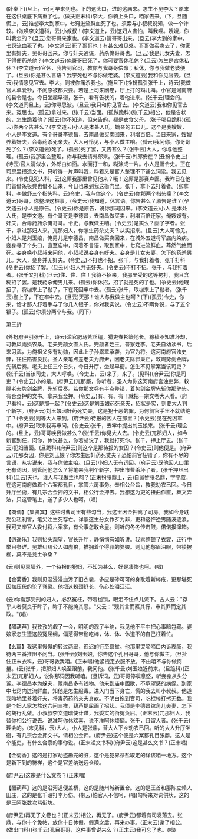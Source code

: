 <!-- { "loadSidebar": true } -->
(卧桌下)(旦上，云)可早来到也。下的这头口，进的这庙来。怎生不见李大？原来在这供桌底下病重了也。(做扶正末科)李大，你骑上头口，咱家去来。(下，旦随慌上，云)谁想李大到家中，七窍迸流鲜血死了也。须索与小叔叔说知，做一个计较。(做唤李文道科，云)小叔叔！(李文道上，云)这妇人害怕，叫我哩。嫂嫂，你叫我怎的？(旦云)您哥哥来家也。(李文道云)请哥哥出来。(旦云)李大到的家中，七窍流血死了也。(李文道云)死了哥哥也！有甚么难见处。哥哥做买卖去了，你家里有奸夫，见哥哥回来，你与奸夫通谋，药杀俺哥哥也。(旦云)我是儿女夫妻，怎下得便药杀他？(李文道云)俺哥哥已死了，你可要官休私休？(旦云)怎生是宫休私休？(李文道云)官休，我告到官司，教你与我哥哥偿命；私休，你与我做老婆便了。(旦云)你是甚么言语？我宁死也不与你做老婆。(李文道云)我和你见官去。(旦云)我情愿见官去。李大，则被你痛杀我也。(拖旦下)(挣扮孤引张千上，诗云)我做官人单爱钞，不问原被都只要。若是上司来刷卷，厅上打的鸡儿叫。小官是河南府的县令是也。今日坐起早衙，张千，看有告状的，着他进来。(张千云)理会的。(李文道同旦上，云)你寻思波。(旦云)我只和你见官去。(李文道云)我和你见官去来。冤屈也。(孤云)拿过来。(张千云)当面。(孤做跪科)(张千云)相公，他是告状的，怎生跪着他？(孤云)你不知道，但来告的，都是衣食父母。(张千喝旦跪科)(孤云)你两个告甚么？(李文道云)小人是本处人氏，嫡亲的五口儿。这个是我嫂嫂，小人是李文道。有个哥哥李德昌，去南昌做买卖回来，利增百倍。当日来家，嫂嫂养着奸夫，合毒药杀死亲夫。大人可怜见，与小人做主咱。(孤云)我问你，你哥哥死了么？(李文道云)死了。(孤云)死了罢，又告甚么？(张千云)大人，你与他整理。(孤云)我那里会整理，你与我去请外郎来。(张千云)外郎安在？(丑扮令史上)(诗云)官人清似水，外郎白如面。水面打一和，糊涂成一片。小人是萧令史。正在司房里攒造文书，只听得一片声叫我，料着又是官人整理不下甚么词讼。我去见来。(令史见犯人科，云)这厮我那里曾见他来？哦！这厮是那赛卢医。我昨日在他门首借条板凳也借不出来，今日也来到我这衙门里。张千，拿下去打着者。(张拿科，李做舒三个指头科，云)令史，我与你这个。(令史云)你那两个指头瘸？(李文道云)哥哥，你整理这桩事。(令史云)我知道，休言语。你告甚么？原告是谁？(孕文道云)小人是原告。(令史云)你是原告，说你那词因来。(李文道云)小人
是本处人氏，是李文道。有个哥哥是李德昌，去南昌做买卖，利增百倍还家。俺嫂嫂有。奸夫，合毒药药杀俺哥哥。令史，与我做主咱。(令史云)是实么？画了字者。张千，拿过那妇人来。兀那妇人，你怎生药杀丈夫？从实招来。(旦云)大人可怜见。小妇人是刘玉娘，俺男儿是李德昌，南昌做买卖回来，在城外五道将军庙内染病。妾身寻了个头口，直至庙中，问着不言语，取到家中，七窍进流鲜血，蓦然气绝而死。妾身唤小叔叔来问他，小叔叔说妾身有奸夫。妾身是儿女夫妻，怎下的药杀男儿。大人，妾身并无奸夫。(令史云)不打也不招。张千，与我打着者。张千打科(令史云)你招了罢。(旦云)小妇人并无奸夫。(令史云)不打不招。张千，与我打着者。(张千又打科)(旦云)住、住、住！我待不招来，我那里受的这等拷打，我且含糊招了罢。是我药杀俺男儿来。(孤云)你休招，招了就是死的了也。(争史云)他既招了，将枷来上了枷了，下在死囚牢中去。(孤云)张千，取枷来上了枷者。(张千云)枷上了，下在牢中去。(旦云)天那！谁人与我做主也呵？(下)(孤云)令史，你来，恰才那人舒着手与了你几人银子，你对我实说。(令史云)不瞒你说，与了五个银子。(孤云)你须分两个与我。(同下)


第三折

(外扮府尹引张千上，诗云)滥官肥马紫丝缰，猾吏春衫簌地长。稼穑不知准坏却，可教风雨损农桑。老夫完颜女直人氏。完颜者姓王，普察姓李。老夫自幼读书，后来习武，为俺祖父多有功勋，因此上子孙累辈承袭，为官为将。这河南府官浊史弊，往往陷害良民。圣人亲笔点差老夫为府尹，因老夫除邪秉正，敕赐势剑金牌，先斩后奏。老夫上任三个日头，今日升厅，坐起早衙。怎生不见掌案当该司吏？(张千云)当该司吏，大人呼唤。(令史上，云)来了，来了。(见科)(府尹云)你是司吏？(令史云)小的是。(府尹云)兀那厮，你听者，圣人为你这河南府宫浊吏弊，敕赐老夫势剑金牌，先斩后奏。若你那文卷有半点差错，着势剑金牌先斩你那驴头。有合佥押的文书。拿来我佥押。(令史云)有、有、有！就把一宗文卷大人看。(府尹看科，云)这是那一起？(令史云)这是刘玉娘药死亲夫，招状是实，则要大人判个斩字。(府尹云)刘玉娘因奸药死丈夫，这是犯十恶的罪，为何前官手里不就结绝了？(令史云)则等大人来到。(府尹云)待报的囚人在那里？(令史云)见在死囚牢中。(府尹云)取来我再审问。(令史云)张千，去牢中提出刘玉娘来。(张千云)理会的。(旦上，云)哥哥唤我做甚么？(张千云)你见大人去。(令史云)兀那妇人，如今新官到任，问你，休说甚么，你若胡说了，我就打死你。张千，押上厅去。(张千云)犯妇当面。(旦跪科)(府尹云)则这个是那待报的女囚？(令史云)则他便是。(府尹云)兀那女囚，你是刘玉娘？你怎生因奸药死丈夫？恐怕前官枉错了，你有不尽的言语，从实说来，我与你做主咱。(旦云)小妇人无有词因。(府尹云)既他囚人口里无有词因，则管问他怎么？将笔来我判个斩字，押出市曹杀坏了者。(张千押旦出科)(旦云)天也，谁人与我做主也呵？(正末扮张鼎上，云)自家姓张名鼎，字平叔，在这河南府做着个六案都孔目，掌管六房事务。奉相公台旨，教我劝农已回。今日升厅坐衙，有几宗合佥押的文书，相公行佥押去。我想这为吏的扭曲作直，舞文弄法，只这管笔上，送了多少人也呵。(唱)

【商调】【集贤宾】这些时曹司里有些勾当，我这里因佥押离了司房。我如今身耽受公私利害，笔尖注生死存亡。详察这生分女作歹为非，更和这忤逆男随波逐浪。我可又奉官人委付将六案掌，有公事怎敢仓皇。则听的冬冬传击鼓，偌偌报撺箱。

【逍遥乐】我则抬头观望，官长升厅，静悄悄有如听讲。我索整顿了衣裳，正行中举目参详。见雄纠纠公人如虎狼，推拥着个得罪的婆娘。则见他愁眉泪眼，带锁披枷，莫不是竞土争桑？

(云)则见禀墙外，一个待报的犯妇，不知为甚么，好是凄惨也呵。(唱)

【金菊香】我则见湿浸浸血污了旧衣裳，多应是碜可可的身耽着新棒疮，更那堪死囚枷压伏的驼了脊梁。他把这粉颈舒长，伤心处泪汪汪。

(云)你看那受刑的妇人，必然冤枉，带着枷锁，眼泪不住点儿流下。古人云："存乎人者莫良于眸子，眸子不能掩其恶。"又云："观其言而察其行，审其罪而定其政。"(唱)

【醋葫芦】我孜孜的觑了一会，明明的观了半晌，我见他不平中把心事暗包藏。婆娘家怎生遭这般冤屈纲，偏惹得带枷吃棒，休、休、休道不的自己枉着忙。

【幺篇】我这里慢慢的转过两廊，迟迟的行至禀堂。他那里哭啼啼口内诉衷肠，我待两三番推阻不问当。(张千云)刘玉娘，你告这个孔目哥哥，他与你做主。(旦扯住正末衣科，云)哥哥救我咱。(正末唱)他紧拽定衣服不放，不由咱不与你做商量。(云)张千，把那妇人唤至跟前，我问他。(张千云)刘玉娘近前来。(旦跪科)(正末云)兀那妇人，说你那词因我听咱。(旦诉词，云)哥哥停嗔息怒，听妾身从头分诉。李德昌本为躲灾，贩南昌多有钱物。他来到庙中困歇，不承望感的病促。到家中七窍内迸流鲜血，知他是怎生服毒。进入门当下身亡，慌的我去叫小叔叔。他道我暗地里养着奸夫，将毒药药的亲夫身故。不明白拖到官司，吃棍棒打拷无数。我是个妇人家怎熬这六问三推，葫芦提屈画了招状。我须是李德昌绾角儿夫妻，怎下的胡行乱做。小叔叔李文道暗使计谋，我委实的衔冤负屈。(正末云)兀那妇人，我替你相公行说去。说准呵你休欢喜，说不准呵休烦恼。张千，且留人者。(张千云)理会的。(末见科，云)大人，小人是张鼎，替大人下乡劝农已回。听的大人升厅坐衙，有几宗合佥押文书，请相公佥押。(府尹云)这个便是六案都孔目张鼎。这人是个能吏，有什么合禀的事你说。(正末递文书科)(府尹云)这是甚么文书？(正末唱)

【金菊香】这的是打家劫盗勘完的脏，这个是犯界茶盐取定的详该咱一地方。这个是新下到的符样，这个是官差纳送远仓粮。

(府尹云)这宗是什么文卷？(正末唱)

【醋葫芦】这的是沿河道便盖桥，这的是随州城新置仓。这的是王首和那陈立赖人田庄，这的是张千殴打李万伤。(带云)怕官人不信呵，(唱)勾将来对词供状，这的是王阿张数次骂街坊。

(府尹云)再无了文卷也？(正末云)相公，再无了。(府尹云)都着有司发落去。张鼎，与你十个免帖，放你十日休假。假满之后，再来办事。(正末云)谢了相公。(做出门科)(张千云)孔目哥哥，这件事曾说来么？(正末云)我可忘了也。(唱)

